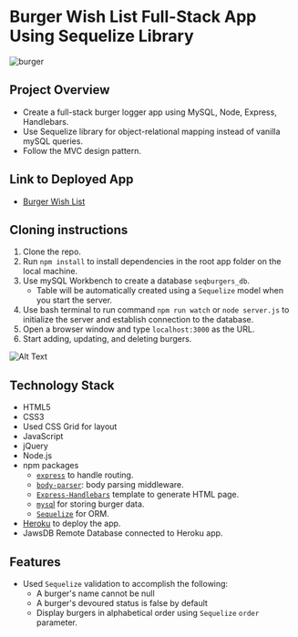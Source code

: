 # Burger Wish List Full-Stack App Using Sequelize Library
![burger](https://user-images.githubusercontent.com/31745567/37233921-dc79832c-23ba-11e8-9a30-a112a3d98d2f.png)

## Project Overview
* Create a full-stack burger logger app using MySQL, Node, Express, Handlebars.
* Use Sequelize library for object-relational mapping instead of vanilla mySQL queries.
* Follow the MVC design pattern.
## Link to Deployed App
* [Burger Wish List](https://sequelize-burger-wish-list.herokuapp.com/)
## Cloning instructions
1. Clone the repo.
2. Run `npm install` to install dependencies in the root app folder on the local machine.
3. Use mySQL Workbench to create a database `seqburgers_db`.
    * Table will be automatically created using a `Sequelize` model when you start the server.
4. Use bash terminal to run command `npm run watch` or `node server.js` to initialize the server and establish connection to the database.
5. Open a browser window and type `localhost:3000` as the URL.
6. Start adding, updating, and deleting burgers. 

![Alt Text](https://media.giphy.com/media/138btjfXAn1xyo/giphy.gif)
## Technology Stack
* HTML5
* CSS3
* Used CSS Grid for layout
* JavaScript 
* jQuery
* Node.js
* npm packages
    * [`express`](https://www.npmjs.com/package/mysql) to handle routing.
    * [`body-parser`](https://www.npmjs.com/package/body-parser): body parsing middleware.
    * [`Express-Handlebars`](https://www.npmjs.com/package/express-handlebars) template to generate HTML page.
    * [`mysq`l](https://www.npmjs.com/package/mysql) for storing burger data.
    * [`Sequelize`](https://www.npmjs.com/package/sequelize) for ORM.
* [Heroku](https://www.heroku.com/) to deploy the app.
* JawsDB Remote Database connected to Heroku app.
## Features
* Used `Sequelize` validation to accomplish the following:
    * A burger's name cannot be null
    * A burger's devoured status is false by default
    * Display burgers in alphabetical order using `Sequelize` `order` parameter. 
